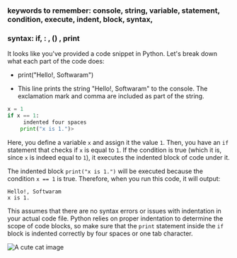 
 ### keywords to remember: console, string, variable, statement, condition, execute, indent, block, syntax, 
 ### syntax: if, : , () , print

 It looks like you've provided a code snippet in Python. Let's break down what each part of the code does:


 - print("Hello!, Softwaram")
 * This line prints the string "Hello!, Softwaram" to the console. The exclamation mark and comma are included as part of the string.


 ```python
 x = 1
 if x == 1:
      indented four spaces
     print("x is 1.")>
```

 Here, you define a variable `x` and assign it the value `1`. Then, you have an `if` statement that checks if `x` is equal to `1`. If the condition is true (which it is, since `x` is indeed equal to `1`), it executes the indented block of code under it.

 The indented block `print("x is 1.")` will be executed because the condition `x == 1` is true. Therefore, when you run this code, it will output:

 ```
 Hello!, Softwaram
 x is 1.
 ```

 This assumes that there are no syntax errors or issues with indentation in your actual code file. Python relies on proper indentation to determine the scope of code blocks, so make sure that the `print` statement inside the `if` block is indented correctly by four spaces or one tab character.

 ![A cute cat image](https://www.facebook.com/photo/?fbid=122119011254183846&set=a.122104976312183846)
